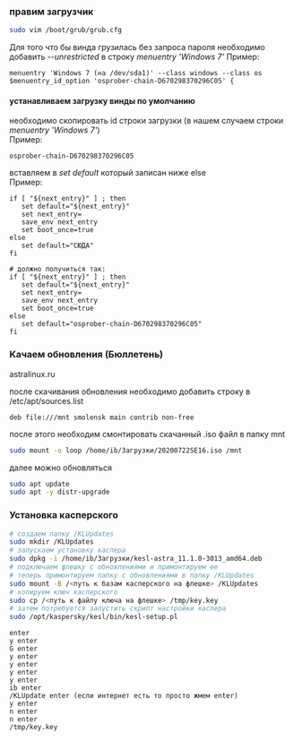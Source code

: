 ### правим загрузчик
```bash
sudo vim /boot/grub/grub.cfg
```
Для того что бы винда грузилась без запроса пароля необходимо добавить *--unrestricted* в строку *menuentry 'Windows 7'*
Пример:
```text
menuentry 'Windows 7 (на /dev/sda1)' --class windows --class os $menuentry_id_option 'osprober-chain-D670298370296C05' {
```
#### устанавливаем загрузку винды по умолчанию
необходимо скопировать id строки загрузки (в нашем случаем строки *menuentry 'Windows 7'*) <br />
Пример:
```text
osprober-chain-D670298370296C05
```
вставляем в *set default* который записан ниже else <br />
Пример:
```text
if [ "${next_entry}" ] ; then
   set default="${next_entry}"
   set next_entry=
   save_env next_entry
   set boot_once=true
else
   set default="СЮДА"
fi

# должно получиться так:
if [ "${next_entry}" ] ; then
   set default="${next_entry}"
   set next_entry=
   save_env next_entry
   set boot_once=true
else
   set default="osprober-chain-D670298370296C05"
fi
```
### Качаем обновления (Бюллетень)
astralinux.ru

после скачивания обновления необходимо добавить строку в /etc/apt/sources.list

```text
deb file:///mnt smolensk main contrib non-free
```
после этого необходим смонтировать скачанный .iso файл в папку mnt
```bash
sudo mount -o loop /home/ib/Загрузки/20200722SE16.iso /mnt
```
далее можно обновляться
```bash
sudo apt update
sudo apt -y distr-upgrade
```
### Установка касперского
```bash
# создаем папку /KLUpdates
sudo mkdir /KLUpdates
# запускаем установку каспера
sudo dpkg -i /home/ib/Загрузки/kesl-astra_11.1.0-3013_amd64.deb
# подключаем флешку с обновлениями и примонтируем ее
# теперь примонтируем папку с обновлениями в папку /KLUpdates
sudo mount -B /<путь к базам касперского на флешке> /KLUpdates
# копируем ключ касперского 
sudo cp /<путь к файлу ключа на флешке> /tmp/key.key
# затем потребуется запустить скрипт настройки каспера
sudo /opt/kaspersky/kesl/bin/kesl-setup.pl
```
```text
enter
y enter
G enter
y enter
y enter
y enter
y enter
ib enter
/KLUpdate enter (если интернет есть то просто жмем enter)
y enter
n enter
n enter
/tmp/key.key
```
